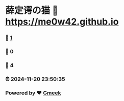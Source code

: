 # 薛定谔の猫 :link: https://me0w42.github.io 
### :page_facing_up: [1](https://me0w42.github.io/tag.html) 
### :speech_balloon: 0 
### :hibiscus: 4 
### :alarm_clock: 2024-11-20 23:50:35 
### Powered by :heart: [Gmeek](https://github.com/Meekdai/Gmeek)
